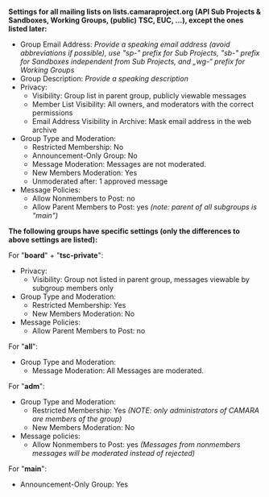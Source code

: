 **Settings for all mailing lists on lists.camaraproject.org (API Sub Projects & Sandboxes, Working Groups, (public) TSC, EUC, ...), except the ones listed later:**

* Group Email Address: _Provide a speaking email address (avoid abbreviations if possible), use "sp-" prefix for Sub Projects, "sb-" prefix for Sandboxes independent from Sub Projects, and „wg-“ prefix for Working Groups_
* Group Description: _Provide a speaking description_
* Privacy:
  * Visibility: Group list in parent group, publicly viewable messages
  * Member List Visibility: All owners, and moderators with the correct permissions
  * Email Address Visibility in Archive: Mask email address in the web archive
* Group Type and Moderation:
  * Restricted Membership: No
  * Announcement-Only Group: No
  * Message Moderation: Messages are not moderated.
  * New Members Moderation: Yes
  * Unmoderated after: 1 approved message
* Message Policies:
  * Allow Nonmembers to Post: no
  * Allow Parent Members to Post: yes _(note: parent of all subgroups is "main")_

**The following groups have specific settings (only the differences to above settings are listed):**

For "**board**" + "**tsc-private**":
* Privacy:
  * Visibility: Group not listed in parent group, messages viewable by subgroup members only
* Group Type and Moderation:
  * Restricted Membership: Yes
  * New Members Moderation: No
* Message Policies:
  * Allow Parent Members to Post: no

For "**all**":
* Group Type and Moderation:
  * Message Moderation: All Messages are moderated.

For "**adm**":
* Group Type and Moderation:
  * Restricted Membership: Yes _(NOTE: only administrators of CAMARA are members of the group)_
  * New Members Moderation: No
* Message policies: 
  * Allow Nonmembers to Post: yes _(Messages from nonmembers messages will be moderated instead of rejected)_

For "**main**":
* Announcement-Only Group: Yes

